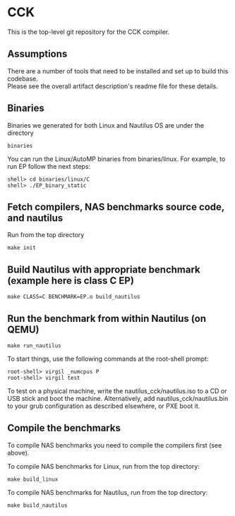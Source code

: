 # CCK

This is the top-level git repository for the CCK compiler.

## Assumptions
There are a number of tools that need to be installed and set up to build this codebase.   
Please see the overall artifact description's readme file for these details.


## Binaries
Binaries we generated for both Linux and Nautilus OS are under the directory 
```
binaries
```

You can run the Linux/AutoMP binaries from binaries/linux.
For example, to run EP follow the next steps:
```
shell> cd binaries/linux/C 
shell> ./EP_binary_static
```

## Fetch compilers, NAS benchmarks source code, and nautilus
Run from the top directory
```
make init
```

## Build Nautilus with appropriate benchmark (example here is class C EP)
```
make CLASS=C BENCHMARK=EP.o build_nautilus
```

## Run the benchmark from within Nautilus (on QEMU)
```
make run_nautilus
```

To start things, use the following commands at the root-shell prompt:
```
root-shell> virgil _numcpus P
root-shell> virgil test
```

To test on a physical machine, write the nautilus_cck/nautilus.iso to a CD or USB stick and boot the machine.   Alternatively, add nautilus_cck/nautilus.bin to your grub configuration as described elsewhere, or PXE boot it.


## Compile the benchmarks
To compile NAS benchmarks you need to compile the compilers first (see above).

To compile NAS benchmarks for Linux, run from the top directory:
```
make build_linux
```

To compile NAS benchmarks for Nautilus, run from the top directory:
```
make build_nautilus
```
